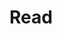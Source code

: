 # Read
[](https://github.com/nu11secur1ty/Kernel-and-Types-of-kernels/blob/master/Userspace/logo/red-hat-logo.png)
